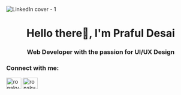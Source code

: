 ![LinkedIn cover - 1](https://github.com/the-PrafulDesai/the-PrafulDesai/assets/108045971/02dfa103-b544-41c4-8346-50840e8f46de)

<h1 align="center">Hello there👋, I'm Praful Desai </h1>

<h3 align="center">Web Developer with the passion for UI/UX Design</h3>

<h3 align="left">Connect with me:</h3>
<p align="left">
<a href="https://twitter.com/ronakva54706783" target="blank"><img align="center" src="https://raw.githubusercontent.com/rahuldkjain/github-profile-readme-generator/master/src/images/icons/Social/twitter.svg" alt="ronakva54706783" height="30" width="40" /></a>
<a href="https://instagram.com/ronakvala_5614" target="blank"><img align="center" src="https://raw.githubusercontent.com/rahuldkjain/github-profile-readme-generator/master/src/images/icons/Social/instagram.svg" alt="ronakvala_5614" height="30" width="40" /></a>
</p>
<!--
**the-PrafulDesai/the-PrafulDesai** is a ✨ _special_ ✨ repository because its `README.md` (this file) appears on your GitHub profile.

Here are some ideas to get you started:

- 🔭 I’m currently working on ...
- 🌱 I’m currently learning ...
- 👯 I’m looking to collaborate on ...
- 🤔 I’m looking for help with ...
- 💬 Ask me about ...
- 📫 How to reach me: ...
- 😄 Pronouns: ...
- ⚡ Fun fact: ...
-->

